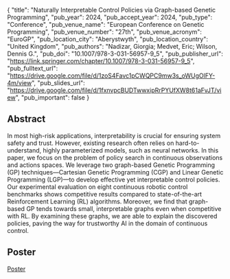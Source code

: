 {
  "title": "Naturally Interpretable Control Policies via Graph-based Genetic Programming",
  "pub_year": 2024,
  "pub_accept_year": 2024,
  "pub_type": "Conference",
  "pub_venue_name": "European Conference on Genetic Programming",
  "pub_venue_number": "27th",
  "pub_venue_acronym": "EuroGP",
  "pub_location_city": "Aberystwyth",
  "pub_location_country": "United Kingdom",
  "pub_authors": "Nadizar, Giorgia; Medvet, Eric; Wilson, Dennis G.",
  "pub_doi": "10.1007/978-3-031-56957-9_5",
  "pub_publisher_url": "https://link.springer.com/chapter/10.1007/978-3-031-56957-9_5",
  "pub_fulltext_url": "https://drive.google.com/file/d/1zoS4Favc1pCWQPC9mw3s_oWUgOlFY-4m/view",
  "pub_slides_url": "https://drive.google.com/file/d/1fxnvpcBUDTwwxipRrPYUfXW8t61aFvJT/view",
  "pub_important": false
}

## Abstract
In most high-risk applications, interpretability is crucial for ensuring system safety and trust. However, existing research often relies on hard-to-understand, highly parameterized models, such as neural networks. In this paper, we focus on the problem of policy search in continuous observations and actions spaces. We leverage two graph-based Genetic Programming (GP) techniques—Cartesian Genetic Programming (CGP) and Linear Genetic Programming (LGP)—to develop effective yet interpretable control policies. Our experimental evaluation on eight continuous robotic control benchmarks shows competitive results compared to state-of-the-art Reinforcement Learning (RL) algorithms. Moreover, we find that graph-based GP tends towards small, interpretable graphs even when competitive with RL. By examining these graphs, we are able to explain the discovered policies, paving the way for trustworthy AI in the domain of continuous control.

## Poster
[Poster](https://drive.google.com/file/d/1GP62nZ2BQN6K8JhFh02FD5HtgCRrXlO-/view)